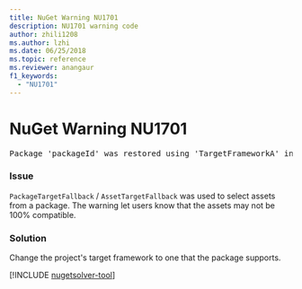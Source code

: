 ```yaml
---
title: NuGet Warning NU1701
description: NU1701 warning code
author: zhili1208
ms.author: lzhi
ms.date: 06/25/2018
ms.topic: reference
ms.reviewer: anangaur
f1_keywords: 
  - "NU1701"
---
```


# NuGet Warning NU1701

<pre>Package 'packageId' was restored using 'TargetFrameworkA' instead the project target framework 'TargetFrameworkB'. This package may not be fully compatible with your project.</pre>

### Issue
`PackageTargetFallback` / `AssetTargetFallback` was used to select assets from a package. The warning let users know that the assets may not be 100% compatible.

### Solution
Change the project's target framework to one that the package supports.

[!INCLUDE [nugetsolver-tool](../../includes/nugetsolver-tool.md)]